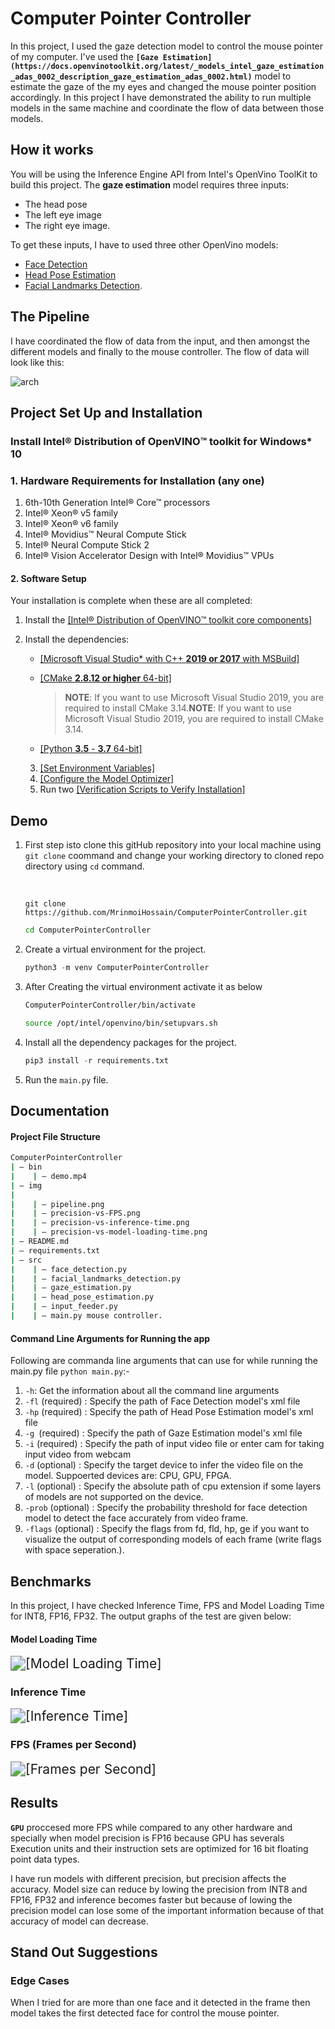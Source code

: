 # Computer Pointer Controller

In this project, I used the gaze detection model to control the mouse pointer of my computer. I've used the **`[Gaze Estimation](https://docs.openvinotoolkit.org/latest/_models_intel_gaze_estimation_adas_0002_description_gaze_estimation_adas_0002.html)`** model to estimate the gaze of the my eyes and changed the mouse pointer position accordingly. In this project I have demonstrated the ability to run multiple models in the same machine and coordinate the flow of data between those models.

## How it works

You will be using the Inference Engine API from Intel's OpenVino ToolKit to build this project. The **gaze estimation** model requires three inputs:

- The head pose
- The left eye image
- The right eye image.

To get these inputs, I have to used three other OpenVino models:

- [Face Detection](https://docs.openvinotoolkit.org/latest/_models_intel_face_detection_adas_binary_0001_description_face_detection_adas_binary_0001.html)
- [Head Pose Estimation](https://docs.openvinotoolkit.org/latest/_models_intel_head_pose_estimation_adas_0001_description_head_pose_estimation_adas_0001.html)
- [Facial Landmarks Detection](https://docs.openvinotoolkit.org/latest/_models_intel_landmarks_regression_retail_0009_description_landmarks_regression_retail_0009.html).



## The Pipeline

I have coordinated the flow of data from the input, and then amongst the different models and finally to the mouse controller. The flow of data will look like this:

![arch](img/pipeline.png)

## Project Set Up and Installation

### Install Intel® Distribution of OpenVINO™ toolkit for Windows* 10

### 1. Hardware Requirements for Installation (any one)

1. 6th-10th Generation Intel® Core™ processors
2. Intel® Xeon® v5 family
3. Intel® Xeon® v6 family
4. Intel® Movidius™ Neural Compute Stick
5. Intel® Neural Compute Stick 2
6. Intel® Vision Accelerator Design with Intel® Movidius™ VPUs

#### 2. Software Setup

Your installation is complete when these are all completed:

1. Install the [[Intel® Distribution of OpenVINO™ toolkit core components]](https://docs.openvinotoolkit.org/latest/openvino_docs_install_guides_installing_openvino_windows.html#Install-Core-Components)

2. Install the dependencies:

   - [[Microsoft Visual Studio* with C++ **2019 or 2017** with MSBuild]](http://visualstudio.microsoft.com/downloads/)

   - [[CMake **2.8.12 or higher** 64-bit]](https://cmake.org/download/)

     > **NOTE**: If you want to use Microsoft Visual Studio 2019, you are required to install CMake 3.14.**NOTE**: If you want to use Microsoft Visual Studio 2019, you are required to install CMake 3.14.

   - [[Python **3.5** - **3.7** 64-bit]](https://www.python.org/downloads/windows/)

   3. [[Set Environment Variables]](https://docs.openvinotoolkit.org/latest/openvino_docs_install_guides_installing_openvino_windows.html#set-the-environment-variables)
   4. [[Configure the Model Optimizer]](https://docs.openvinotoolkit.org/latest/openvino_docs_install_guides_installing_openvino_windows.html#Configure_MO)
   5. Run two [[Verification Scripts to Verify Installation]](https://docs.openvinotoolkit.org/latest/openvino_docs_install_guides_installing_openvino_windows.html#Using-Demo-Scripts)

## Demo

1. First step isto clone this gitHub repository into your local machine using `git clone`  coommand and change your working directory to cloned repo directory using `cd` command.

   ​	

   ```shell
   git clone https://github.com/MrinmoiHossain/ComputerPointerController.git
   ```

   ```bash
   cd ComputerPointerController
   ```

2. Create a virtual environment for the project.

   ```python
   python3 -m venv ComputerPointerController
   ```

3. After Creating the virtual environment activate it as below

   ```bash
   ComputerPointerController/bin/activate
   ```

   ```bash
   source /opt/intel/openvino/bin/setupvars.sh
   ```

4. Install all the dependency packages for the project.

   ```python
   pip3 install -r requirements.txt
   ```

5. Run the `main.py` file.

## Documentation
#### Project File Structure

```bash
ComputerPointerController 
| — bin
|    | — demo.mp4 
| — img
|
|    | — pipeline.png
|    | — precision-vs-FPS.png 
|    | — precision-vs-inference-time.png
|    | — precision-vs-model-loading-time.png
| — README.md 
| — requirements.txt 
| — src 
|    | — face_detection.py 
|    | — facial_landmarks_detection.py 
|    | — gaze_estimation.py 
|    | — head_pose_estimation.py 
|    | — input_feeder.py 
|    | — main.py mouse controller. 
```

#### Command Line Arguments for Running the app

Following are commanda line arguments that can use for while running the main.py file `python main.py`:-

1. `-h`: Get the information about all the command line arguments
2. `-fl` (required) : Specify the path of Face Detection model's xml file
3. `-hp` (required) : Specify the path of Head Pose Estimation model's xml file
4. `-g `(required) : Specify the path of Gaze Estimation model's xml file
5. `-i` (required) : Specify the path of input video file or enter cam for taking input video from webcam
6. `-d` (optional) : Specify the target device to infer the video file on the model. Suppoerted devices are: CPU, GPU, FPGA.
7. `-l` (optional) : Specify the absolute path of cpu extension if some layers of models are not supported on the device.
8. `-prob` (optional) : Specify the probability threshold for face detection model to detect the face accurately from video frame.
9. `-flags` (optional) : Specify the flags from fd, fld, hp, ge if you want to visualize the output of corresponding models of each frame (write flags with space seperation.).

## Benchmarks
In this project, I have checked Inference Time, FPS and Model Loading Time for INT8, FP16, FP32. The output graphs of the test are given below:

#### Model Loading Time

<img src="img/precision-vs-model-loading-time.png" alt="[Model Loading Time]" style="zoom:150%;" />

### Inference Time

<img src="img/precision-vs-inference-time.png" alt="[Inference Time]" style="zoom:150%;" />

### FPS (Frames per Second)

<img src="img/precision-vs-FPS.png" alt="[Frames per Second]" style="zoom:150%;" />

## Results

**`GPU`** proccesed more FPS while compared to any other hardware and specially when model precision is FP16 because GPU has severals Execution units and their instruction sets are optimized for 16 bit floating point data types.

I have run models with different precision, but precision affects the accuracy. Model size can reduce by lowing the precision from INT8 and FP16, FP32 and inference becomes faster but because of lowing the precision model can lose some of the important information because of that accuracy of model can decrease.

## Stand Out Suggestions
### Edge Cases
When I tried for are more than one face  and it detected in the frame then model takes the first detected face for control the mouse pointer.
